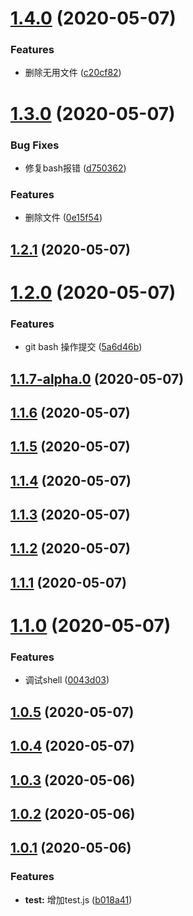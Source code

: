 # [1.4.0](https://github.com/FearlessMa/gitMessage/compare/v1.3.0...v1.4.0) (2020-05-07)


### Features

* 删除无用文件 ([c20cf82](https://github.com/FearlessMa/gitMessage/commit/c20cf829a6f6c9f5b7732b148f753cc705692138))



# [1.3.0](https://github.com/FearlessMa/gitMessage/compare/v1.2.1...v1.3.0) (2020-05-07)


### Bug Fixes

* 修复bash报错 ([d750362](https://github.com/FearlessMa/gitMessage/commit/d7503623d7a18095b53e1fcce651b5c69786550b))


### Features

* 删除文件 ([0e15f54](https://github.com/FearlessMa/gitMessage/commit/0e15f54f9420fe1a9fcfc6197dd6fb2c04a1236b))



## [1.2.1](https://github.com/FearlessMa/gitMessage/compare/v1.2.0...v1.2.1) (2020-05-07)



# [1.2.0](https://github.com/FearlessMa/gitMessage/compare/v1.1.7-alpha.0...v1.2.0) (2020-05-07)


### Features

* git bash 操作提交 ([5a6d46b](https://github.com/FearlessMa/gitMessage/commit/5a6d46b331c789fb96922e4d174bbb13cd8a1b0e))



## [1.1.7-alpha.0](https://github.com/FearlessMa/gitMessage/compare/v1.1.6...v1.1.7-alpha.0) (2020-05-07)



## [1.1.6](https://github.com/FearlessMa/gitMessage/compare/v1.1.5...v1.1.6) (2020-05-07)



## [1.1.5](https://github.com/FearlessMa/gitMessage/compare/v1.1.4...v1.1.5) (2020-05-07)



## [1.1.4](https://github.com/FearlessMa/gitMessage/compare/v1.1.3...v1.1.4) (2020-05-07)



## [1.1.3](https://github.com/FearlessMa/gitMessage/compare/v1.1.2...v1.1.3) (2020-05-07)



## [1.1.2](https://github.com/FearlessMa/gitMessage/compare/v1.1.1...v1.1.2) (2020-05-07)



## [1.1.1](https://github.com/FearlessMa/gitMessage/compare/v1.1.0...v1.1.1) (2020-05-07)



# [1.1.0](https://github.com/FearlessMa/gitMessage/compare/v1.0.5...v1.1.0) (2020-05-07)


### Features

* 调试shell ([0043d03](https://github.com/FearlessMa/gitMessage/commit/0043d0388a069b13dc2de247b4d45d7506886411))



## [1.0.5](https://github.com/FearlessMa/gitMessage/compare/v1.0.4...v1.0.5) (2020-05-07)



## [1.0.4](https://github.com/FearlessMa/gitMessage/compare/v1.0.3...v1.0.4) (2020-05-07)



## [1.0.3](https://github.com/FearlessMa/gitMessage/compare/v1.0.2...v1.0.3) (2020-05-06)



## [1.0.2](https://github.com/FearlessMa/gitMessage/compare/v1.0.1...v1.0.2) (2020-05-06)



## [1.0.1](https://github.com/FearlessMa/gitMessage/compare/b018a41dd231e478843105a57f2f23331f7d96a6...v1.0.1) (2020-05-06)


### Features

* **test:** 增加test.js ([b018a41](https://github.com/FearlessMa/gitMessage/commit/b018a41dd231e478843105a57f2f23331f7d96a6))



